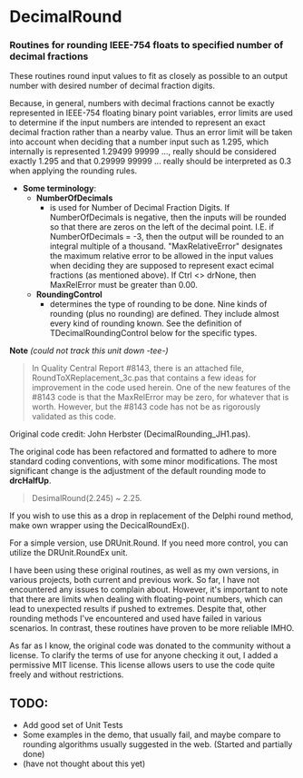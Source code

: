 # DecimalRound

### Routines for rounding IEEE-754 floats to specified number of decimal fractions

These routines round input values to fit as closely as possible to an
output number with desired number of decimal fraction digits.

Because, in general, numbers with decimal fractions cannot be exactly
represented in IEEE-754 floating binary point variables, error limits
are used to determine if the input numbers are intended to represent an
exact decimal fraction rather than a nearby value.   Thus an error limit
will be taken into account when deciding that a number input such as
1.295, which internally is represented 1.29499 99999 …, really should
be considered exactly 1.295 and that 0.29999 99999 ... really should
be interpreted as 0.3 when applying the rounding rules.

- **Some terminology**:
  - **NumberOfDecimals**
      - is used for Number of Decimal Fraction Digits.  If NumberOfDecimals is  negative, then the inputs will be rounded so that there are zeros on the left of the decimal point.  I.E. if NumberOfDecimals = -3, then the output will be rounded to an integral multiple of a thousand. "MaxRelativeError" designates the maximum relative error to be allowed in the input values when deciding they are supposed to represent exact ecimal fractions (as mentioned above). If Ctrl <> drNone, then MaxRelError must be greater than 0.00.
  - **RoundingControl**
      -  determines the type of rounding to be done.  Nine kinds of rounding (plus no rounding) are defined.  They include almost every kind of rounding known.  See the definition of TDecimalRoundingControl below for the specific types.

 **Note** _(could not track this unit down -tee-)_
 > In Quality Central Report #8143, there is an attached file, RoundToXReplacement_3c.pas that contains 
 > a few ideas for improvement in the code used herein.  One of the new features of the #8143 code is 
 > that the MaxRelError may be  zero, for whatever that is worth. However, but the #8143 code has not be 
 > as rigorously validated as this code.

Original code credit: John Herbster (DecimalRounding_JH1.pas).

The original code has been refactored and formatted to adhere to more standard coding conventions, with some minor modifications. The most significant change is the adjustment of the default rounding mode to **drcHalfUp**. 

> DesimalRound(2.245) ~ 2.25. 

If you wish to use this as a drop in replacement of the Delphi round method, make own wrapper using the DecicalRoundEx().

For a simple version, use DRUnit.Round. If you need more control, you can utilize the DRUnit.RoundEx unit.

I have been using these original routines, as well as my own versions, in various projects, both current and previous work. So far, I have not encountered any issues to complain about. However, it's important to note that there are limits when dealing with floating-point numbers, which can lead to unexpected results if pushed to extremes. Despite that, other rounding methods I've encountered and used have failed in various scenarios. In contrast, these routines have proven to be more reliable IMHO.

As far as I know, the original code was donated to the community without a license. To clarify the terms of use for anyone checking it out, I added a permissive MIT license. This license allows users to use the code quite freely and without restrictions.

## TODO:
- Add good set of Unit Tests
- Some examples in the demo, that usually fail, and maybe compare to rounding algorithms usually suggested in the web. (Started and partially done)
- (have not thought about this yet)
 
